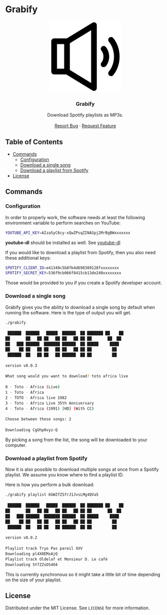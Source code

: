# Grabify

<!-- PROJECT LOGO -->
<p align="center">
  <a href="https://github.com/mrauer/grabify">
    <img src="images/logo.png" alt="Logo">
  </a>

  <h3 align="center">Grabify</h3>

  <p align="center">
    Download Spotify playlists as MP3s.
    <br />
    <br />
    <a href="https://github.com/mrauer/grabify/issues">Report Bug</a>
    ·
    <a href="https://github.com/mrauer/grabify/issues">Request Feature</a>
  </p>
</p>

<!-- TABLE OF CONTENTS -->
## Table of Contents

* [Commands](#commands)
  * [Configuration](#configuration)
  * [Download a single song](#download-a-single-song)
  * [Download a playlist from Spotify](#download-a-playlist-from-spotify)
* [License](#license)

<!-- COMMANDS -->
## Commands

<!-- CONFIGURATION -->
### Configuration

In order to properly work, the software needs at least the following environment variable to perform searches on YouTube:

```sh
YOUTUBE_API_KEY=AIzaSyC6cy-xQwZPsqZINASpj2MrBgBWxxxxxxx

```

**youtube-dl** should be installed as well. See [youtube-dl](https://ytdl-org.github.io/youtube-dl/download.html)


If you would like to download a playlist from Spotify, then you also need these additional keys:

```sh
SPOTIFY_CLIENT_ID=e41349c5b8fb4d698389128fxxxxxxxx
SPOTIFY_SECRET_KEY=536f9cb066f8415cb13de240xxxxxxxx

```

Those would be provided to you if you create a Spotify developer account.

<!-- DOWNLOAD A SINGLE SONG -->
### Download a single song

Grabify gives you the ability to download a single song by default when running the software. Here is the type of output you will get.

```sh
./grabify

 ██████  ██████   █████  ██████  ██ ███████ ██    ██ 
██       ██   ██ ██   ██ ██   ██ ██ ██       ██  ██  
██   ███ ██████  ███████ ██████  ██ █████     ████   
██    ██ ██   ██ ██   ██ ██   ██ ██ ██         ██    
 ██████  ██   ██ ██   ██ ██████  ██ ██         ██    
                                                   
version v0.0.3

What song would you want to download? toto africa live

0 - Toto - Africa (Live)
1 - Toto - Africa
2 - TOTO - Africa live 1982
3 - Toto - Africa Live 35th Anniversary
4 - Toto - Africa (1991) [HD] (With CC)

Choose between these songs: 2

Downloading CgUhp0vyz-Q

```

By picking a song from the list, the song will be downloaded to your computer.

<!-- DOWNLOAD A PLAYLIST FROM SPOTIFY -->
### Download a playlist from Spotify

Now it is also possible to download multiple songs at once from a Spotify playlist. We assume you know where to find a playlist ID.

Here is how you perform a bulk download:

```sh
./grabify playlist 6GWZfZSfrJ1JvsLMg4QVa5

 ██████  ██████   █████  ██████  ██ ███████ ██    ██ 
██       ██   ██ ██   ██ ██   ██ ██ ██       ██  ██  
██   ███ ██████  ███████ ██████  ██ █████     ████   
██    ██ ██   ██ ██   ██ ██   ██ ██ ██         ██    
 ██████  ██   ██ ██   ██ ██████  ██ ██         ██    
                                                   
version v0.0.2

Playlist track Tryo Pas pareil XXV
Downloading pl4X0EMxAjQ
Playlist track Oldelaf et Monsieur D. Le café
Downloading 5Y7ZZsOS4O4
```

This is currently synchronous so it might take a little bit of time depending on the size of your playlist.

<!-- LICENSE -->
## License

Distributed under the MIT License. See `LICENSE` for more information.
